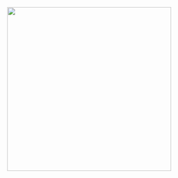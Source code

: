 <center>
     <img width="380px" align="left" src="https://github-readme-stats.vercel.app/api/top-langs/?username=kelvinbush&hide=html&layout=compact" />
</center>
